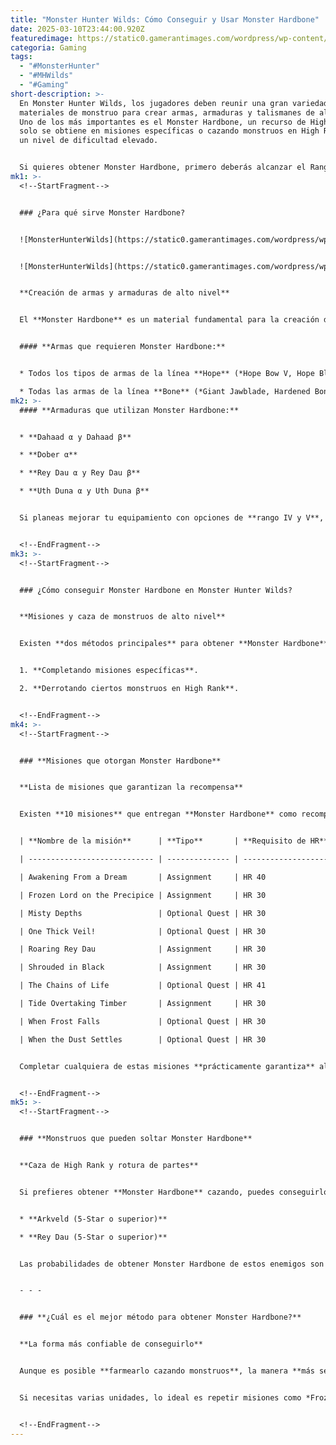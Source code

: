 ```yaml
---
title: "Monster Hunter Wilds: Cómo Conseguir y Usar Monster Hardbone"
date: 2025-03-10T23:44:00.920Z
featuredimage: https://static0.gamerantimages.com/wordpress/wp-content/uploads/2025/03/monster-hunter-wilds-get-monster-hardbone-m-hardbone-mh-wilds-rove.jpg?q=70&fit=crop&w=1140&h=&dpr=1
categoria: Gaming
tags:
  - "#MonsterHunter"
  - "#MHWilds"
  - "#Gaming"
short-description: >-
  En Monster Hunter Wilds, los jugadores deben reunir una gran variedad de
  materiales de monstruo para crear armas, armaduras y talismanes de alto nivel.
  Uno de los más importantes es el Monster Hardbone, un recurso de High Tier que
  solo se obtiene en misiones específicas o cazando monstruos en High Rank con
  un nivel de dificultad elevado.


  Si quieres obtener Monster Hardbone, primero deberás alcanzar el Rango de Cazador 30. Esto se logra avanzando en las misiones principales y completando misiones opcionales para subir de rango más rápido.
mk1: >-
  <!--StartFragment-->


  ### ¿Para qué sirve Monster Hardbone?


  ![MonsterHunterWilds](https://static0.gamerantimages.com/wordpress/wp-content/uploads/2025/03/monster-hunter-wilds-get-monster-hardbone-m-hardbone-mh-wilds-weapon-1.jpg?q=49&fit=crop&w=750&h=422&dpr=2 "MonsterHunterWilds")


  ![MonsterHunterWilds](https://static0.gamerantimages.com/wordpress/wp-content/uploads/2025/03/monster-hunter-wilds-get-monster-hardbone-m-hardbone-mh-wilds-weapon-2.jpg?q=49&fit=crop&w=750&h=422&dpr=2 "MonsterHunterWilds")


  **Creación de armas y armaduras de alto nivel**


  El **Monster Hardbone** es un material fundamental para la creación de una gran variedad de **armas y armaduras de High Tier** en *Monster Hunter Wilds*. Específicamente, se usa en:


  #### **Armas que requieren Monster Hardbone:**


  * Todos los tipos de armas de la línea **Hope** (*Hope Bow V, Hope Blade V, Hope Axe V*).

  * Todas las armas de la línea **Bone** (*Giant Jawblade, Hardened Bone Horn, Bone Smasher*).
mk2: >-
  #### **Armaduras que utilizan Monster Hardbone:**


  * **Dahaad α y Dahaad β**

  * **Dober α**

  * **Rey Dau α y Rey Dau β**

  * **Uth Duna α y Uth Duna β**


  Si planeas mejorar tu equipamiento con opciones de **rango IV y V**, necesitarás una cantidad considerable de este material.


  <!--EndFragment-->
mk3: >-
  <!--StartFragment-->


  ### ¿Cómo conseguir Monster Hardbone en Monster Hunter Wilds?


  **Misiones y caza de monstruos de alto nivel**


  Existen **dos métodos principales** para obtener **Monster Hardbone** en *Monster Hunter Wilds*:


  1. **Completando misiones específicas**.

  2. **Derrotando ciertos monstruos en High Rank**.


  <!--EndFragment-->
mk4: >-
  <!--StartFragment-->


  ### **Misiones que otorgan Monster Hardbone**


  **Lista de misiones que garantizan la recompensa**


  Existen **10 misiones** que entregan **Monster Hardbone** como recompensa. Algunas son **Assignments** que se desbloquean con la historia principal, mientras que otras son **misiones opcionales**.


  | **Nombre de la misión**      | **Tipo**       | **Requisito de HR** |

  | ---------------------------- | -------------- | ------------------- |

  | Awakening From a Dream       | Assignment     | HR 40               |

  | Frozen Lord on the Precipice | Assignment     | HR 30               |

  | Misty Depths                 | Optional Quest | HR 30               |

  | One Thick Veil!              | Optional Quest | HR 30               |

  | Roaring Rey Dau              | Assignment     | HR 30               |

  | Shrouded in Black            | Assignment     | HR 30               |

  | The Chains of Life           | Optional Quest | HR 41               |

  | Tide Overtaking Timber       | Assignment     | HR 30               |

  | When Frost Falls             | Optional Quest | HR 30               |

  | When the Dust Settles        | Optional Quest | HR 30               |


  Completar cualquiera de estas misiones **prácticamente garantiza** al menos **un Monster Hardbone**, evitando la necesidad de depender del azar.


  <!--EndFragment-->
mk5: >-
  <!--StartFragment-->


  ### **Monstruos que pueden soltar Monster Hardbone**


  **Caza de High Rank y rotura de partes**


  Si prefieres obtener **Monster Hardbone** cazando, puedes conseguirlo de los siguientes **monstruos en High Rank**:


  * **Arkveld (5-Star o superior)**

  * **Rey Dau (5-Star o superior)**


  Las probabilidades de obtener Monster Hardbone de estos enemigos son **bajas**, pero puedes mejorar tus chances si **rompes partes específicas** de los monstruos antes de derrotarlos.


  - - -


  ### **¿Cuál es el mejor método para obtener Monster Hardbone?**


  **La forma más confiable de conseguirlo**


  Aunque es posible **farmearlo cazando monstruos**, la manera **más segura y rápida** de obtener **Monster Hardbone** es completar **las misiones mencionadas anteriormente**, ya que **garantizan** al menos una unidad como recompensa.


  Si necesitas varias unidades, lo ideal es repetir misiones como *Frozen Lord on the Precipice* o *When the Dust Settles*, que tienen **bajo requisito de HR** y permiten recolectar el material sin depender del azar.


  <!--EndFragment-->
---
```

